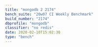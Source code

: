 ```yaml
---
title: "mongodb 2 2174"
bench_suite: "20w07 CI Weekly Benchmark"
build_number: "2174"
dbprofile: "mongodb"
classifier: "no redis"
date: 2020-02-10T15:02:30
type: "bench"
---
```

